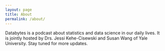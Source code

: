 ```yaml
---
layout: page
title: About
permalink: /about/
---
```


Databytes is a podcast about statistics and data science in our daily lives. It is jointly hosted by Drs. Jessi Kehe-Cisewski and Susan Wang of Yale University. Stay tuned for more updates.